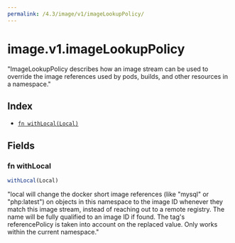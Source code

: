```yaml
---
permalink: /4.3/image/v1/imageLookupPolicy/
---
```


# image.v1.imageLookupPolicy

"ImageLookupPolicy describes how an image stream can be used to override the image references used by pods, builds, and other resources in a namespace."

## Index

* [`fn withLocal(Local)`](#fn-withlocal)

## Fields

### fn withLocal

```ts
withLocal(Local)
```

"local will change the docker short image references (like \"mysql\" or \"php:latest\") on objects in this namespace to the image ID whenever they match this image stream, instead of reaching out to a remote registry. The name will be fully qualified to an image ID if found. The tag's referencePolicy is taken into account on the replaced value. Only works within the current namespace."